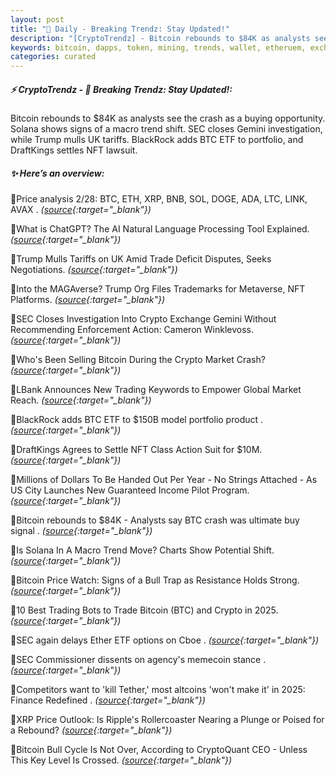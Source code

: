 ```yaml
---
layout: post
title: "🌌 Daily - Breaking Trendz: Stay Updated!"
description: "[CryptoTrendz] - Bitcoin rebounds to $84K as analysts see the crash as a buying opportunity. Solana shows signs of a macro trend shift. SEC closes Gemini investigation, while Trump mulls UK tariffs. BlackRock adds BTC ETF to portfolio, and DraftKings settles NFT lawsuit."
keywords: bitcoin, dapps, token, mining, trends, wallet, etheruem, exchange, tokenomics, crypto
categories: curated
---
```


##### ⚡ CryptoTrendz - 📌 *Breaking Trendz: Stay Updated!:*

Bitcoin rebounds to $84K as analysts see the crash as a buying opportunity. Solana shows signs of a macro trend shift. SEC closes Gemini investigation, while Trump mulls UK tariffs. BlackRock adds BTC ETF to portfolio, and DraftKings settles NFT lawsuit.

##### ✨ *Here’s an overview:*


🔹Price analysis 2/28: BTC, ETH, XRP, BNB, SOL, DOGE, ADA, LTC, LINK, AVAX . *([source](https://s.avyag.com/8den){:target="_blank"})*

🔹What is ChatGPT? The AI Natural Language Processing Tool Explained. *([source](https://s.avyag.com/h55g){:target="_blank"})*

🔹Trump Mulls Tariffs on UK Amid Trade Deficit Disputes, Seeks Negotiations. *([source](https://s.avyag.com/r9zl){:target="_blank"})*

🔹Into the MAGAverse? Trump Org Files Trademarks for Metaverse, NFT Platforms. *([source](https://s.avyag.com/3rum){:target="_blank"})*

🔹SEC Closes Investigation Into Crypto Exchange Gemini Without Recommending Enforcement Action: Cameron Winklevoss. *([source](https://s.avyag.com/hkfq){:target="_blank"})*

🔹Who's Been Selling Bitcoin During the Crypto Market Crash? *([source](https://s.avyag.com/hfmn){:target="_blank"})*

🔹LBank Announces New Trading Keywords to Empower Global Market Reach. *([source](https://s.avyag.com/zr7x){:target="_blank"})*

🔹BlackRock adds BTC ETF to $150B model portfolio product . *([source](https://s.avyag.com/z8dk){:target="_blank"})*

🔹DraftKings Agrees to Settle NFT Class Action Suit for $10M. *([source](https://s.avyag.com/jpch){:target="_blank"})*

🔹Millions of Dollars To Be Handed Out Per Year - No Strings Attached - As US City Launches New Guaranteed Income Pilot Program. *([source](https://s.avyag.com/83c5){:target="_blank"})*

🔹Bitcoin rebounds to $84K - Analysts say BTC crash was ultimate buy signal . *([source](https://s.avyag.com/cua4){:target="_blank"})*

🔹Is Solana In A Macro Trend Move? Charts Show Potential Shift. *([source](https://s.avyag.com/fbd6){:target="_blank"})*

🔹Bitcoin Price Watch: Signs of a Bull Trap as Resistance Holds Strong. *([source](https://s.avyag.com/a39c){:target="_blank"})*

🔹10 Best Trading Bots to Trade Bitcoin (BTC) and Crypto in 2025. *([source](https://s.avyag.com/htze){:target="_blank"})*

🔹SEC again delays Ether ETF options on Cboe . *([source](https://s.avyag.com/5i1b){:target="_blank"})*

🔹SEC Commissioner dissents on agency's memecoin stance . *([source](https://s.avyag.com/h5fs){:target="_blank"})*

🔹Competitors want to 'kill Tether,' most altcoins 'won't make it' in 2025: Finance Redefined . *([source](https://s.avyag.com/qvlh){:target="_blank"})*

🔹XRP Price Outlook: Is Ripple's Rollercoaster Nearing a Plunge or Poised for a Rebound? *([source](https://s.avyag.com/bmf7){:target="_blank"})*

🔹Bitcoin Bull Cycle Is Not Over, According to CryptoQuant CEO - Unless This Key Level Is Crossed. *([source](https://s.avyag.com/sr13){:target="_blank"})*
